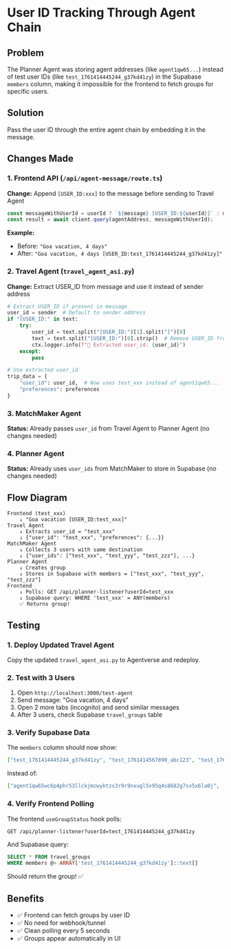# User ID Tracking Through Agent Chain

## Problem
The Planner Agent was storing agent addresses (like `agent1qw65...`) instead of test user IDs (like `test_1761414445244_g37kd41zy`) in the Supabase `members` column, making it impossible for the frontend to fetch groups for specific users.

## Solution
Pass the user ID through the entire agent chain by embedding it in the message.

## Changes Made

### 1. Frontend API (`/api/agent-message/route.ts`)
**Change:** Append `[USER_ID:xxx]` to the message before sending to Travel Agent

```typescript
const messageWithUserId = userId ? `${message} [USER_ID:${userId}]` : message;
const result = await client.query(agentAddress, messageWithUserId);
```

**Example:**
- Before: `"Goa vacation, 4 days"`
- After: `"Goa vacation, 4 days [USER_ID:test_1761414445244_g37kd41zy]"`

### 2. Travel Agent (`travel_agent_asi.py`)
**Change:** Extract USER_ID from message and use it instead of sender address

```python
# Extract USER_ID if present in message
user_id = sender  # Default to sender address
if "[USER_ID:" in text:
    try:
        user_id = text.split("[USER_ID:")[1].split("]")[0]
        text = text.split("[USER_ID:")[0].strip()  # Remove USER_ID from text
        ctx.logger.info(f"👤 Extracted user_id: {user_id}")
    except:
        pass

# Use extracted user_id
trip_data = {
    "user_id": user_id,  # Now uses test_xxx instead of agent1qw65...
    "preferences": preferences
}
```

### 3. MatchMaker Agent
**Status:** Already passes `user_id` from Travel Agent to Planner Agent (no changes needed)

### 4. Planner Agent
**Status:** Already uses `user_ids` from MatchMaker to store in Supabase (no changes needed)

## Flow Diagram

```
Frontend (test_xxx)
    ↓ "Goa vacation [USER_ID:test_xxx]"
Travel Agent
    ↓ Extracts user_id = "test_xxx"
    ↓ {"user_id": "test_xxx", "preferences": {...}}
MatchMaker Agent
    ↓ Collects 3 users with same destination
    ↓ {"user_ids": ["test_xxx", "test_yyy", "test_zzz"], ...}
Planner Agent
    ↓ Creates group
    ↓ Stores in Supabase with members = ["test_xxx", "test_yyy", "test_zzz"]
Frontend
    ↓ Polls: GET /api/planner-listener?userId=test_xxx
    ↓ Supabase query: WHERE 'test_xxx' = ANY(members)
    ✅ Returns group!
```

## Testing

### 1. Deploy Updated Travel Agent
Copy the updated `travel_agent_asi.py` to Agentverse and redeploy.

### 2. Test with 3 Users
1. Open `http://localhost:3000/test-agent`
2. Send message: "Goa vacation, 4 days"
3. Open 2 more tabs (incognito) and send similar messages
4. After 3 users, check Supabase `travel_groups` table

### 3. Verify Supabase Data
The `members` column should now show:
```json
["test_1761414445244_g37kd41zy", "test_1761414567890_abc123", "test_1761414678901_def456"]
```

Instead of:
```json
["agent1qw65wc6p4phr53llckjmcwyktzs3r9r9nxugl5v95q4s8682g7sx5x6la0j", ...]
```

### 4. Verify Frontend Polling
The frontend `useGroupStatus` hook polls:
```
GET /api/planner-listener?userId=test_1761414445244_g37kd41zy
```

And Supabase query:
```sql
SELECT * FROM travel_groups 
WHERE members @> ARRAY['test_1761414445244_g37kd41zy']::text[]
```

Should return the group! ✅

## Benefits
- ✅ Frontend can fetch groups by user ID
- ✅ No need for webhook/tunnel
- ✅ Clean polling every 5 seconds
- ✅ Groups appear automatically in UI
